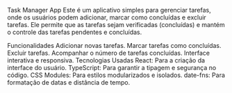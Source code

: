 Task Manager App
Este é um aplicativo simples para gerenciar tarefas, onde os usuários podem adicionar, marcar como concluídas e excluir tarefas. Ele permite que as tarefas sejam verificadas (concluídas) e mantém o controle das tarefas pendentes e concluídas.

Funcionalidades
Adicionar novas tarefas.
Marcar tarefas como concluídas.
Excluir tarefas.
Acompanhar o número de tarefas concluídas.
Interface interativa e responsiva.
Tecnologias Usadas
React: Para a criação da interface do usuário.
TypeScript: Para garantir a tipagem e segurança no código.
CSS Modules: Para estilos modularizados e isolados.
date-fns: Para formatação de datas e distância de tempo.
